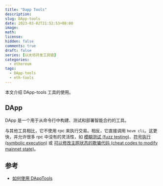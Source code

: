 ```yaml
---
title: "Dapp Tools"
description:
slug: DApp-tools
date: 2023-03-02T21:52:53+08:00
image:
math:
license:
hidden: false
comments: true
draft: false
series: [以太坊开发工具链]
categories:
  - ethereum
tags:
  - DApp-tools
  - eth-tools
---
```


本文介绍 DApp-tools 工具的使用。

<!--more-->

## DApp

DApp 是一个用于从命令行中构建、测试和部署智能合约的工具。

与其他工具相比，它不使用 rpc 来执行交易。相反，它直接调用 `hevm cli`。这更快，并允许很多 rpc 中没有的灵活性，如 [模糊测试 (fuzz testing)](https://github.com/dapphub/dapptools/blob/master/src/DApp/README.md#property-based-testing)、[符号执行 (symbolic execution)](https://github.com/dapphub/dapptools/blob/master/src/DApp/README.md#symbolically-executed-tests) 或 [可以修改主网状态的欺骗代码 (cheat codes to modify mainnet state)](https://github.com/dapphub/dapptools/blob/master/src/hevm/README.md#cheat-codes)。

## 参考

- [如何使用 DAppTools](https://blog.chain.link/how-to-use-dapptools-zh/)
